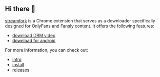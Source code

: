 ## Hi there 👋

[streamfork](https://streamfork.com/) is a Chrome extension that serves as a downloader specifically designed for OnlyFans and Fansly content. It offers the following features:
- [download DRM video](https://streamfork.com/docs/practice/onlyfans-drm/)
- [download for android](https://streamfork.com/docs/practice/onlyfans-android/)

For more information, you can check out:
- [intro](https://streamfork.com/docs/intro/)
- [install](https://streamfork.com/docs/tutorial-install/install/)
- [releases](https://streamfork.com/docs/releases/)
